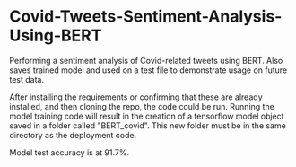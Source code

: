 # Covid-Tweets-Sentiment-Analysis-Using-BERT
Performing a sentiment analysis of Covid-related tweets using BERT. Also saves trained model and used on a test file to demonstrate usage on future test data.

After installing the requirements or confirming that these are already installed, and then cloning the repo, the code could be run. Running the model training code will result in the creation of a tensorflow model object saved in a folder called "BERT_covid". This new folder must be in the same directory as the deployment code.

Model test accuracy is at 91.7%.
